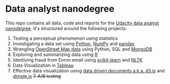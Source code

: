 #  Data analyst nanodegree
This repo contains all data, code and reports for the [Udacity data analyst nanodegree](https://www.udacity.com/course/data-analyst-nanodegree--nd002).
It's structured around the following projects:

1. Testing a perceptual phenomenon using statistics
2. Investigating a data set using [Python](https://docs.python.org), [NumPy](http://www.numpy.org) and [pandas](http://pandas.pydata.org)
3. Wrangling [OpenStreet Map data](https://www.openstreetmap.org) using Python, SQL and [MongoDB](https://www.mongodb.com)
4. Exploring and summarizing data using [R](https://www.r-project.org)
5. Identiying fraud from Enron email using [scikit-learn](http://scikit-learn.org) and [NLTK](http://www.nltk.org)
6. Data Visualization in [Tableau](https://www.tableau.com)
7. Effective data visualization using [data driven documents a.k.a. d3.js](https://d3js.org) and [dimple.js](http://dimplejs.org)
~~7. A/B testing~~
